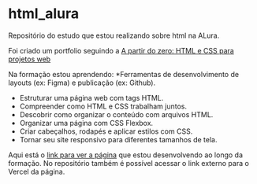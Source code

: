 # html_alura
Repositório do estudo que estou realizando sobre html na ALura.

Foi criado um portfolio seguindo a [A partir do zero: HTML e CSS para projetos web](https://cursos.alura.com.br/formacao-html-css)

Na formação estou aprendendo:
*Ferramentas de desenvolvimento de layouts (ex: Figma) e publicação (ex: Github).
* Estruturar uma página web com tags HTML.
* Compreender como HTML e CSS trabalham juntos.
* Descobrir como organizar o conteúdo com arquivos HTML.
* Organizar uma página com CSS Flexbox.
* Criar cabeçalhos, rodapés e aplicar estilos com CSS.
* Tornar seu site responsivo para diferentes tamanhos de tela.


Aqui está o [link para ver a página](https://ronaldodeschain.github.io/html_alura/) que estou desenvolvendo ao longo da formação. No repositório também é possível 
acessar o link externo para o Vercel da página. 
